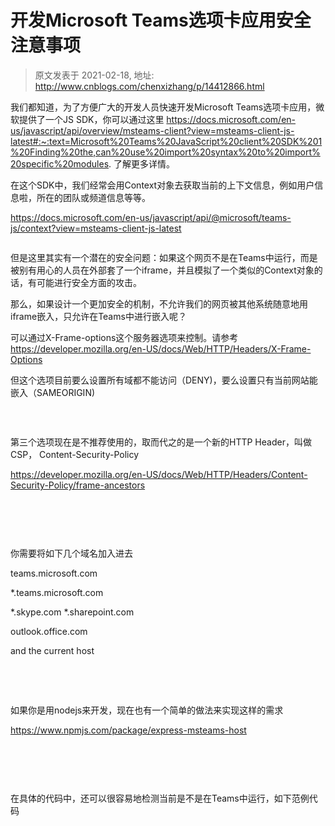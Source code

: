# 开发Microsoft Teams选项卡应用安全注意事项 
> 原文发表于 2021-02-18, 地址: http://www.cnblogs.com/chenxizhang/p/14412866.html 


<p><span>我们都知道，为了方便广大的开发人员快速开发Microsoft Teams选项卡应用，微软提供了一个JS SDK，你可以通过这里 <a href="https://docs.microsoft.com/en-us/javascript/api/overview/msteams-client?view=msteams-client-js-latest">https://docs.microsoft.com/en-us/javascript/api/overview/msteams-client?view=msteams-client-js-latest#:~:text=Microsoft%20Teams%20JavaScript%20client%20SDK%201%20Finding%20the,can%20use%20import%20syntax%20to%20import%20specific%20modules</a>. 了解更多详情。
</span></p><p><span>在这个SDK中，我们经常会用Context对象去获取当前的上下文信息，例如用户信息啦，所在的团队或频道信息等等。
</span></p><p><a href="https://docs.microsoft.com/en-us/javascript/api/@microsoft/teams-js/context?view=msteams-client-js-latest"><span>https://docs.microsoft.com/en-us/javascript/api/@microsoft/teams-js/context?view=msteams-client-js-latest</span></a><span>
		</span></p><p><img src="https://img2020.cnblogs.com/blog/9072/202102/9072-20210218180337671-2090285310.png" alt=""/><span>
		</span></p><p><span>但是这里其实有一个潜在的安全问题：如果这个网页不是在Teams中运行，而是被别有用心的人员在外部套了一个iframe，并且模拟了一个类似的Context对象的话，有可能进行安全方面的攻击。
</span></p><p><span>那么，如果设计一个更加安全的机制，不允许我们的网页被其他系统随意地用iframe嵌入，只允许在Teams中进行嵌入呢？
</span></p><p><span>可以通过X-Frame-options这个服务器选项来控制。请参考 <a href="https://developer.mozilla.org/en-US/docs/Web/HTTP/Headers/X-Frame-Options">https://developer.mozilla.org/en-US/docs/Web/HTTP/Headers/X-Frame-Options</a>
		</span></p><p><span>但这个选项目前要么设置所有域都不能访问（DENY)，要么设置只有当前网站能嵌入（SAMEORIGIN)
</span></p><p><img src="https://img2020.cnblogs.com/blog/9072/202102/9072-20210218180338288-1494903324.png" alt=""/><span>
		</span></p><p>
 </p><p><span>第三个选项现在是不推荐使用的，取而代之的是一个新的HTTP Header，叫做CSP， Content-Security-Policy
</span></p><p><a href="https://developer.mozilla.org/en-US/docs/Web/HTTP/Headers/Content-Security-Policy/frame-ancestors"><span>https://developer.mozilla.org/en-US/docs/Web/HTTP/Headers/Content-Security-Policy/frame-ancestors</span></a><span>
		</span></p><p>
 </p><p><img src="https://img2020.cnblogs.com/blog/9072/202102/9072-20210218180340863-2110731227.png" alt=""/><span>
		</span></p><p>
 </p><p><span>你需要将如下几个域名加入进去
</span></p><p>teams.microsoft.com
</p><p>*.teams.microsoft.com
</p><p>*.skype.com *.sharepoint.com
</p><p>outlook.office.com
</p><p>and the current host
</p><p>
 </p><p>
 </p><p><span>如果你是用nodejs来开发，现在也有一个简单的做法来实现这样的需求
</span></p><p><a href="https://www.npmjs.com/package/express-msteams-host">https://www.npmjs.com/package/express-msteams-host</a>
	</p><p>
 </p><p><img src="https://img2020.cnblogs.com/blog/9072/202102/9072-20210218180341303-1504059664.png" alt=""/>
	</p><p>
 </p><p><span>在具体的代码中，还可以很容易地检测当前是不是在Teams中运行，如下范例代码
</span></p><p><img src="https://img2020.cnblogs.com/blog/9072/202102/9072-20210218180343485-107950317.png" alt=""/></p>